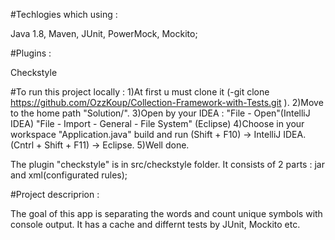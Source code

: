 #Techlogies which using :

Java 1.8, Maven, JUnit, PowerMock, Mockito;

#Plugins :

Checkstyle

#To run this project locally : 1)At first u must clone it (-git clone https://github.com/OzzKoup/Collection-Framework-with-Tests.git ). 2)Move to the home path "Solution/". 3)Open by your IDEA : "File - Open"(IntelliJ IDEA) "File - Import - General - File System" (Eclipse) 4)Choose in your workspace "Application.java" build and run (Shift + F10) -> IntelliJ IDEA. (Cntrl + Shift + F11) -> Eclipse. 5)Well done.

The plugin "checkstyle" is in src/checkstyle folder. It consists of 2 parts : jar and xml(configurated rules);

#Project descriprion :

The goal of this app is separating the words and count unique symbols with console output. 
It has a cache and differnt tests by JUnit, Mockito etc.


